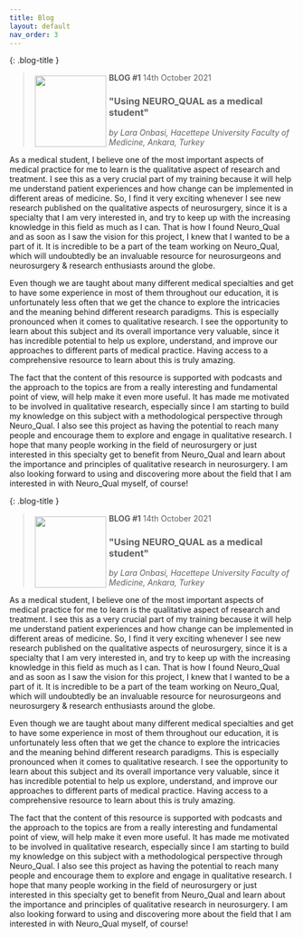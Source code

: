 ```yaml
---
title: Blog
layout: default
nav_order: 3
---
```



{: .blog-title }
> <b>BLOG #1</b> 14th October 2021
> <img src="https://absi.link/lara.png" style="float:left; padding: 5px; height:9em">
> <H3>"Using NEURO_QUAL as a medical student"</H3>
> 
> <i> by Lara Onbasi, Hacettepe University Faculty of Medicine, Ankara, Turkey</i>


As a medical student, I believe one of the most important aspects of medical practice for me to learn is the qualitative aspect of research and treatment. I see this as a very crucial part of my training because it will help me understand patient experiences and how change can be implemented in different areas of medicine. So, I find it very exciting whenever I see new research published on the qualitative aspects of neurosurgery, since it is a specialty that I am very interested in, and try to keep up with the increasing knowledge in this field as much as I can. That is how I found Neuro_Qual and as soon as I saw the vision for this project, I knew that I wanted to be a part of it. It is incredible to be a part of the team working on Neuro_Qual, which will undoubtedly be an invaluable resource for neurosurgeons and neurosurgery & research enthusiasts around the globe.

Even though we are taught about many different medical specialties and get to have some experience in most of them throughout our education, it is unfortunately less often that we get the chance to explore the intricacies and the meaning behind different research paradigms. This is especially pronounced when it comes to qualitative research. I see the opportunity to learn about this subject and its overall importance very valuable, since it has incredible potential to help us explore, understand, and improve our approaches to different parts of medical practice. Having access to a comprehensive resource to learn about this is truly amazing.

The fact that the content of this resource is supported with podcasts and the approach to the topics are from a really interesting and fundamental point of view, will help make it even more useful. It has made me motivated to be involved in qualitative research, especially since I am starting to build my knowledge on this subject with a methodological perspective through Neuro_Qual. I also see this project as having the potential to reach many people and encourage them to explore and engage in qualitative research. I hope that many people working in the field of neurosurgery or just interested in this specialty get to benefit from Neuro_Qual and learn about the importance and principles of qualitative research in neurosurgery. I am also looking forward to using and discovering more about the field that I am interested in with Neuro_Qual myself, of course!


{: .blog-title }
> <b>BLOG #1</b> 14th October 2021
> <img src="https://absi.link/lara.png" style="float:left; padding: 5px; height:9em">
> <H3>"Using NEURO_QUAL as a medical student"</H3>
> 
> <i> by Lara Onbasi, Hacettepe University Faculty of Medicine, Ankara, Turkey</i>


As a medical student, I believe one of the most important aspects of medical practice for me to learn is the qualitative aspect of research and treatment. I see this as a very crucial part of my training because it will help me understand patient experiences and how change can be implemented in different areas of medicine. So, I find it very exciting whenever I see new research published on the qualitative aspects of neurosurgery, since it is a specialty that I am very interested in, and try to keep up with the increasing knowledge in this field as much as I can. That is how I found Neuro_Qual and as soon as I saw the vision for this project, I knew that I wanted to be a part of it. It is incredible to be a part of the team working on Neuro_Qual, which will undoubtedly be an invaluable resource for neurosurgeons and neurosurgery & research enthusiasts around the globe.

Even though we are taught about many different medical specialties and get to have some experience in most of them throughout our education, it is unfortunately less often that we get the chance to explore the intricacies and the meaning behind different research paradigms. This is especially pronounced when it comes to qualitative research. I see the opportunity to learn about this subject and its overall importance very valuable, since it has incredible potential to help us explore, understand, and improve our approaches to different parts of medical practice. Having access to a comprehensive resource to learn about this is truly amazing.

The fact that the content of this resource is supported with podcasts and the approach to the topics are from a really interesting and fundamental point of view, will help make it even more useful. It has made me motivated to be involved in qualitative research, especially since I am starting to build my knowledge on this subject with a methodological perspective through Neuro_Qual. I also see this project as having the potential to reach many people and encourage them to explore and engage in qualitative research. I hope that many people working in the field of neurosurgery or just interested in this specialty get to benefit from Neuro_Qual and learn about the importance and principles of qualitative research in neurosurgery. I am also looking forward to using and discovering more about the field that I am interested in with Neuro_Qual myself, of course!

